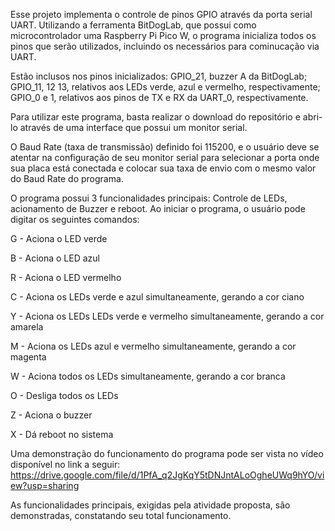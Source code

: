 Esse projeto implementa o controle de pinos GPIO através da porta serial UART. Utilizando a ferramenta BitDogLab, que possui como microcontrolador uma Raspberry Pi Pico W, o programa inicializa todos os pinos que serão utilizados, incluindo os necessários para cominucação via UART.

Estão inclusos nos pinos inicializados: GPIO_21, buzzer A da BitDogLab; GPIO_11, 12 13, relativos aos LEDs verde, azul e vermelho, respectivamente; GPIO_0 e 1, relativos aos pinos de TX e RX da UART_0, respectivamente.

Para utilizar este programa, basta realizar o download do repositório e abri-lo através de uma interface que possui um monitor serial.

O Baud Rate (taxa de transmissão) definido foi 115200, e o usuário deve se atentar na configuração de seu monitor serial para selecionar a porta onde sua placa está conectada e colocar sua taxa de envio com o mesmo valor do Baud Rate do programa.

O programa possui 3 funcionalidades principais: Controle de LEDs, acionamento de Buzzer e reboot.
Ao iniciar o programa, o usuário pode digitar os seguintes comandos:

G - Aciona o LED verde

B - Aciona o LED azul

R - Aciona o LED vermelho

C - Aciona os LEDs verde e azul simultaneamente, gerando a cor ciano

Y - Aciona os LEDs LEDs verde e vermelho simultaneamente, gerando a cor amarela

M - Aciona os LEDs azul e vermelho simultaneamente, gerando a cor magenta

W - Aciona todos os LEDs simultaneamente, gerando a cor branca

O - Desliga todos os LEDs

Z - Aciona o buzzer

X - Dá reboot no sistema

Uma demonstração do funcionamento do programa pode ser vista no vídeo disponível no link a seguir:
https://drive.google.com/file/d/1PfA_q2JgKqY5tDNJntALoOgheUWq9hYO/view?usp=sharing

As funcionalidades principais, exigidas pela atividade proposta, são demonstradas, constatando seu total funcionamento.
